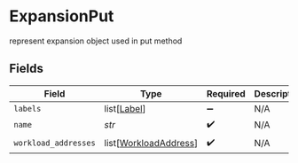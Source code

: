 # ExpansionPut

represent expansion object used in put method


## Fields

| Field                                                           | Type                                                            | Required                                                        | Description                                                     |
| --------------------------------------------------------------- | --------------------------------------------------------------- | --------------------------------------------------------------- | --------------------------------------------------------------- |
| `labels`                                                        | list[[Label](../../models/shared/label.md)]                     | :heavy_minus_sign:                                              | N/A                                                             |
| `name`                                                          | *str*                                                           | :heavy_check_mark:                                              | N/A                                                             |
| `workload_addresses`                                            | list[[WorkloadAddress](../../models/shared/workloadaddress.md)] | :heavy_check_mark:                                              | N/A                                                             |